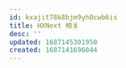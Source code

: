 ```yaml
---
id: kxajit78k8bjm9yh0cwb6is
title: HXNext 相关
desc: ''
updated: 1687145301950
created: 1687141696044
---
```


